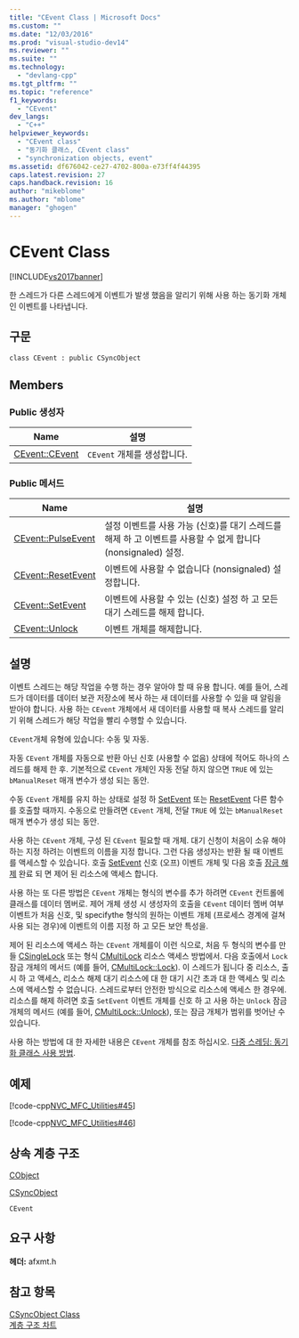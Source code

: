 ```yaml
---
title: "CEvent Class | Microsoft Docs"
ms.custom: ""
ms.date: "12/03/2016"
ms.prod: "visual-studio-dev14"
ms.reviewer: ""
ms.suite: ""
ms.technology: 
  - "devlang-cpp"
ms.tgt_pltfrm: ""
ms.topic: "reference"
f1_keywords: 
  - "CEvent"
dev_langs: 
  - "C++"
helpviewer_keywords: 
  - "CEvent class"
  - "동기화 클래스, CEvent class"
  - "synchronization objects, event"
ms.assetid: df676042-ce27-4702-800a-e73ff4f44395
caps.latest.revision: 27
caps.handback.revision: 16
author: "mikeblome"
ms.author: "mblome"
manager: "ghogen"
---
```

# CEvent Class
[!INCLUDE[vs2017banner](../../assembler/inline/includes/vs2017banner.md)]

한 스레드가 다른 스레드에게 이벤트가 발생 했음을 알리기 위해 사용 하는 동기화 개체인 이벤트를 나타냅니다.  
  
## 구문  
  
```  
class CEvent : public CSyncObject  
```  
  
## Members  
  
### Public 생성자  
  
|Name|설명|  
|----------|--------|  
|[CEvent::CEvent](../Topic/CEvent::CEvent.md)|`CEvent` 개체를 생성합니다.|  
  
### Public 메서드  
  
|Name|설명|  
|----------|--------|  
|[CEvent::PulseEvent](../Topic/CEvent::PulseEvent.md)|설정 이벤트를 사용 가능 \(신호\)를 대기 스레드를 해제 하 고 이벤트를 사용할 수 없게 합니다 \(nonsignaled\) 설정.|  
|[CEvent::ResetEvent](../Topic/CEvent::ResetEvent.md)|이벤트에 사용할 수 없습니다 \(nonsignaled\) 설정합니다.|  
|[CEvent::SetEvent](../Topic/CEvent::SetEvent.md)|이벤트에 사용할 수 있는 \(신호\) 설정 하 고 모든 대기 스레드를 해제 합니다.|  
|[CEvent::Unlock](../Topic/CEvent::Unlock.md)|이벤트 개체를 해제합니다.|  
  
## 설명  
 이벤트 스레드는 해당 작업을 수행 하는 경우 알아야 할 때 유용 합니다.  예를 들어, 스레드가 데이터를 데이터 보관 저장소에 복사 하는 새 데이터를 사용할 수 있을 때 알림을 받아야 합니다.  사용 하는 `CEvent` 개체에서 새 데이터를 사용할 때 복사 스레드를 알리기 위해 스레드가 해당 작업을 빨리 수행할 수 있습니다.  
  
 `CEvent`개체 유형에 있습니다: 수동 및 자동.  
  
 자동 `CEvent` 개체를 자동으로 반환 아닌 신호 \(사용할 수 없음\) 상태에 적어도 하나의 스레드를 해제 한 후.  기본적으로 `CEvent` 개체인 자동 전달 하지 않으면 `TRUE` 에 있는 `bManualReset` 매개 변수가 생성 되는 동안.  
  
 수동 `CEvent` 개체를 유지 하는 상태로 설정 하  [SetEvent](../Topic/CEvent::SetEvent.md) 또는  [ResetEvent](../Topic/CEvent::ResetEvent.md) 다른 함수를 호출할 때까지.  수동으로 만들려면 `CEvent` 개체, 전달 `TRUE` 에 있는 `bManualReset` 매개 변수가 생성 되는 동안.  
  
 사용 하는 `CEvent` 개체, 구성 된 `CEvent` 필요할 때 개체.  대기 신청이 처음이 소유 해야 하는 지정 하려는 이벤트의 이름을 지정 합니다.  그런 다음 생성자는 반환 될 때 이벤트를 액세스할 수 있습니다.  호출  [SetEvent](../Topic/CEvent::SetEvent.md) 신호 \(오프\) 이벤트 개체 및 다음 호출  [잠금 해제](../Topic/CEvent::Unlock.md) 완료 되 면 제어 된 리소스에 액세스 합니다.  
  
 사용 하는 또 다른 방법은 `CEvent` 개체는 형식의 변수를 추가 하려면 `CEvent` 컨트롤에 클래스를 데이터 멤버로.  제어 개체 생성 시 생성자의 호출을 `CEvent` 데이터 멤버 여부 이벤트가 처음 신호, 및 specifythe 형식의 원하는 이벤트 개체 \(프로세스 경계에 걸쳐 사용 되는 경우\)에 이벤트의 이름 지정 하 고 모든 보안 특성을.  
  
 제어 된 리소스에 액세스 하는 `CEvent` 개체를이 이런 식으로, 처음 두 형식의 변수를 만들  [CSingleLock](../../mfc/reference/csinglelock-class.md) 또는 형식  [CMultiLock](../../mfc/reference/cmultilock-class.md) 리소스 액세스 방법에서.  다음 호출에서 `Lock` 잠금 개체의 메서드 \(예를 들어,  [CMultiLock::Lock](../Topic/CMultiLock::Lock.md)\).  이 스레드가 됩니다 중 리소스, 출시 하 고 액세스, 리소스 해제 대기 리소스에 대 한 대기 시간 초과 대 한 액세스 및 리소스에 액세스할 수 없습니다.  스레드로부터 안전한 방식으로 리소스에 액세스 한 경우에.  리소스를 해제 하려면 호출 `SetEvent` 이벤트 개체를 신호 하 고 사용 하는 `Unlock` 잠금 개체의 메서드 \(예를 들어,  [CMultiLock::Unlock](../Topic/CMultiLock::Unlock.md)\), 또는 잠금 개체가 범위를 벗어난 수 있습니다.  
  
 사용 하는 방법에 대 한 자세한 내용은 `CEvent` 개체를 참조 하십시오. [다중 스레딩: 동기화 클래스 사용 방법](../../parallel/multithreading-how-to-use-the-synchronization-classes.md).  
  
## 예제  
 [!code-cpp[NVC_MFC_Utilities#45](../../mfc/codesnippet/CPP/cevent-class_1.cpp)]  
  
 [!code-cpp[NVC_MFC_Utilities#46](../../mfc/codesnippet/CPP/cevent-class_2.cpp)]  
  
## 상속 계층 구조  
 [CObject](../../mfc/reference/cobject-class.md)  
  
 [CSyncObject](../../mfc/reference/csyncobject-class.md)  
  
 `CEvent`  
  
## 요구 사항  
 **헤더:**  afxmt.h  
  
## 참고 항목  
 [CSyncObject Class](../../mfc/reference/csyncobject-class.md)   
 [계층 구조 차트](../../mfc/hierarchy-chart.md)